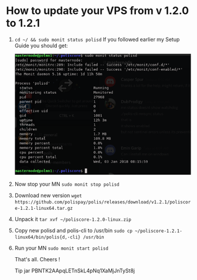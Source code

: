# How to update your VPS from v 1.2.0 to 1.2.1


1. `cd ~/ && sudo monit status polisd`
   If you followed earlier my Setup Guide you should get:
   
   
   ![Alt text](https://github.com/digitalmine/Guide/blob/master/Screenshot_2018-01-03_08-18-48.png)
   
2. Now stop your MN `sudo monit stop polisd`
3. Download new version
   `wget https://github.com/polispay/polis/releases/download/v1.2.1/poliscore-1.2.1-linux64.tar.gz`
4. Unpack it `tar xvf ~/poliscore-1.2.0-linux.zip`
5. Copy new polisd and polis-cli to /usr/bin
   `sudo cp ~/poliscore-1.2.1-linux64/bin/polis{d,-cli} /usr/bin`
6. Run your MN `sudo monit start polisd`

    That's all. Cheers !
    
    Tip jar PBNTK2AApqLETnSkL4pNq1XaMjJnTySt8j
    


